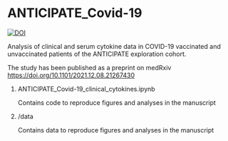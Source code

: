 # ANTICIPATE_Covid-19

[![DOI](https://zenodo.org/badge/339390432.svg)](https://zenodo.org/badge/latestdoi/339390432)

Analysis of clinical and serum cytokine data in COVID-19 vaccinated and unvaccinated patients of the ANTICIPATE exploration cohort.

The study has been published as a preprint on medRxiv https://doi.org/10.1101/2021.12.08.21267430 

1. ANTICIPATE_Covid-19_clinical_cytokines.ipynb

   Contains code to reproduce figures and analyses in the manuscript

2. /data

   Contains data to reproduce figures and analyses in the manuscript
